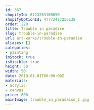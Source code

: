 ```yaml
---
id: 367
shopifyId: 8723263160650
shopifyOptionId: 47772427256138
order: 220
title: Trouble in paradise
slug: trouble-in-paradise
url: art-works/trouble-in-paradise
aliases: []
categories:
- painting
inStock: true
isVisible: true
height: 50
width: 50
date: 2019-01-01T00:00:00Z
materials:
- acrylic
- canvas
price: 600
mainImage: trouble_in_paradaise_1.jpg
---
```

